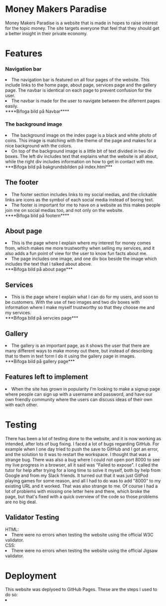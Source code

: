 <h1> Money Makers Paradise</h1>
Money Makers Paradise is a website that is made in hopes to raise interest for the topic money.
 The site targets everyone that feel
 that they should get a better insight
 in their private economy.

 <h1>Features</h1>
 <h3>Navigation bar</h3>
<li>The navigation bar is featured on all four pages of the website. This include links to the home page, about page, services page and the gallery page. The navbar is identical on each page to prevent confusion for the user.</li>
<li>The navbar is made for the user to navigate between the diferrent pages easily.</li>
****Bifoga bild på Navbar****

<h3>The background image</h3>
<li>The background image on the index page is a black and white photo of coins. This image is matching with the theme of the page and makes for a nice background with the colors. </li>
<li>On top of the background image is a little bit of text divided in two div boxes. 
The left div includes text that explains what the website is all about, while the right div includes information on how to get in contact with me. </li>
***Bifoga bild på bakgrundsbilden på index.html***

<h2>The footer</h2>
<li>The footer section includes links to my social medias, and the clickable links are icons as the symbol of each social media instead of boring text.</li>
<li>The footer is important for me to have on a website as this makes people join me on social medias too, and not only on the website.</li>
****Bifoga bild på footern****

<h2>About page</h2>
<li>This is the page where I explain where my interest for money comes from, which makes me more trustworthy when selling my services, and it also adds a fun point of view for the user to know fun facts about me.</li>
<li>The page includes one image, and one div box beside the image which includes the text that I talked about above.</li>
***Bifoga bild på about page***

<h2>Services</h2>
<li>This is the page where I explain what I can do for my users, and soon to be customers. With the use of two images and two div boxes with information where I make myself trustworthy so that they choose me and my services.</li>
***Bifoga bild på servcies page***

<h2>Gallery</h2>
<li>The gallery is an important page, as it shows the user that there are many different ways to make money out there, but instead of describing that to them in text form I do it using the gallery page in images.</li>
***Bifoga bild på gallery page***

<h2>Features left to implement</h2>
<li>When the site has grown in popularity I'm looking to make a signup page where people can sign up with a username and password, and have our own friendly community where the users can discuss ideas of their own with each other.</li>


<h1>Testing</h1>
There has been a lot of testing done to the website, and it is now working as intended, after lots of bug fixing.
I faced a lot of bugs regarding GitHub. For example when I one day tried to push the save to GitHub and I got an error, and the solution to it was to restart the workspace. I thought that was a strange bug.
There was also a bug where I could not open port 8000 to see my live progress in a browser, all it said was "Failed to expose". I called the tutor for help after trying for a long time to solve it myself, both by help from Google and from my Slack friends. It turned out that it was just GitPod playing games for some reason, and all I had to do was to add "8000" to my existing URL and it worked. That was also strange to me.
Of course I had a lot of problems with missing one letter here and there, which broke the page, but that's fixed with a quick overview of the code so those problems are no big deal.

<h2>Validator Testing</h2>
HTML:
<li>There were no errors when testing the website using the official W3C validator.</li>
CSS:
<li>There were no errors when testing the website using the official Jigsaw validator.</li>


<h1>Deployment</h1>
This website was deplyoed to GitHub Pages. These are the steps I used to do so:
<li> </li>